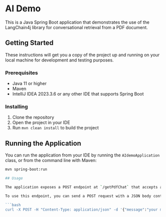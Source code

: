 # AI Demo

This is a Java Spring Boot application that demonstrates the use of the LangChain4j library for conversational retrieval from a PDF document.

## Getting Started

These instructions will get you a copy of the project up and running on your local machine for development and testing purposes.

### Prerequisites

- Java 11 or higher
- Maven
- IntelliJ IDEA 2023.3.6 or any other IDE that supports Spring Boot

### Installing

1. Clone the repository
2. Open the project in your IDE
3. Run `mvn clean install` to build the project

## Running the Application

You can run the application from your IDE by running the `AIdemoApplication` class, or from the command line with Maven:

```bash
mvn spring-boot:run

## Usage

The application exposes a POST endpoint at `/getPdfChat` that accepts a message as request body and returns a response from the `ConversationalRetrievalChain`.

To use this endpoint, you can send a POST request with a JSON body containing your message. Here's an example using `curl`:

```bash
curl -X POST -H "Content-Type: application/json" -d '{"message":"your message here"}' http://localhost:8080/getPdfChat
